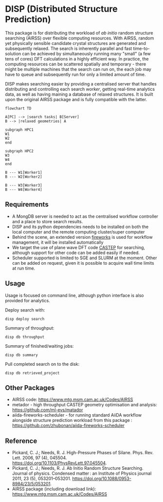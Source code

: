 # DISP (Distributed Structure Prediction)

This package is for distributing the workload of *ab initio* random structure searching (AIRSS) over flexible computing resources.
With AIRSS, random yet physically sensible candidate crystal structures are generated and subsequently relaxed. 
The search is inherently parallel and fast time-to-solution can be achieved by simultaneously running many "small" (a few tens of cores) DFT calculations in a highly efficient way.
In practice, the computing resources can be scattered spatially and temporary - there might be multiple machines that the search can run on, the each job may have to queue and subsequently run for only a limited amount of time.

DISP makes searching easier by providing a centralised server that handles distributing and controlling each search *worker*, getting real-time analytics data, as well as having maining a database of relaxed structures.
It is built upon the original AIRSS package and is fully compatible with the latter. 

```mermaid
flowchart TD

A[PC] --> |search tasks| B[Server]
B --> |relaxed geometries| A

subgraph HPC1
W1
W2
end

subgraph HPC2
W3
W4
end

B --- W1[Worker1]
B --- W2[Worker2]

B --- W3[Worker3]
B --- W4[Worker4]
```

## Requirements

- A MongDB server is needed to act as the centralised workflow controller and a place to store search results.
- DISP and its python dependencies needs to be installed on both the local computer and the remote computing cluster/super computer
- Behind the scene, an extended version [fireworks](https://github.com/materialsproject/fireworks) is used for workflow management, it will be installed automatically
- We target the use of plane wave DFT code [CASTEP](www.castep.org) for searching, although support for other code can be added easily if needed.
- Scheduler supported is limited to SGE and SLURM at the moment. Other can be added on request, given it is possible to acquire wall time limits at run time.

## Usage

Usage is focused on command line, although python interface is also provided for analytics.

Deploy search with:

```
disp deploy search
```

Summary of throughput:

```
disp db throughput
```

Summary of finished/waiting jobs:

```
disp db summary
```

Pull completed search on to the disk:

```
disp db retrieved_project
```


## Other Packages 

- AIRSS code: https://www.mtg.msm.cam.ac.uk/Codes/AIRSS 
- metador - high throughput CASTEP geometry optimisation and analysis: https://github.com/ml-evs/matador
- aiida-fireworks-scheduler - for running standard AiiDA workflow alongside structure prediction workload from this package : https://github.com/zhubonan/aiida-fireworks-scheduler


## Reference

- Pickard, C. J.; Needs, R. J. High-Pressure Phases of Silane. Phys. Rev. Lett. 2006, 97 (4), 045504. https://doi.org/10.1103/PhysRevLett.97.045504.
- Pickard, C. J.; Needs, R. J. Ab Initio Random Structure Searching. Journal of physics. Condensed matter : an Institute of Physics journal 2011, 23 (5), 053201–053201. https://doi.org/10.1088/0953-8984/23/5/053201.
- AIRSS package (including download link): https://www.mtg.msm.cam.ac.uk/Codes/AIRSS 
